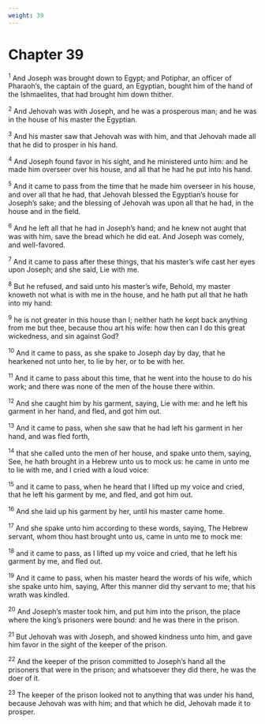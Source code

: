 ```yaml
---
weight: 39
---
```


# Chapter 39

<sup>1</sup> And Joseph was brought down to Egypt; and Potiphar, an officer of Pharaoh’s, the captain of the guard, an Egyptian, bought him of the hand of the Ishmaelites, that had brought him down thither. 

<sup>2</sup> And Jehovah was with Joseph, and he was a prosperous man; and he was in the house of his master the Egyptian. 

<sup>3</sup> And his master saw that Jehovah was with him, and that Jehovah made all that he did to prosper in his hand. 

<sup>4</sup> And Joseph found favor in his sight, and he ministered unto him: and he made him overseer over his house, and all that he had he put into his hand. 

<sup>5</sup> And it came to pass from the time that he made him overseer in his house, and over all that he had, that Jehovah blessed the Egyptian’s house for Joseph’s sake; and the blessing of Jehovah was upon all that he had, in the house and in the field. 

<sup>6</sup> And he left all that he had in Joseph’s hand; and he knew not aught that was with him, save the bread which he did eat. And Joseph was comely, and well-favored. 

<sup>7</sup> And it came to pass after these things, that his master’s wife cast her eyes upon Joseph; and she said, Lie with me. 

<sup>8</sup> But he refused, and said unto his master’s wife, Behold, my master knoweth not what is with me in the house, and he hath put all that he hath into my hand: 

<sup>9</sup> he is not greater in this house than I; neither hath he kept back anything from me but thee, because thou art his wife: how then can I do this great wickedness, and sin against God? 

<sup>10</sup> And it came to pass, as she spake to Joseph day by day, that he hearkened not unto her, to lie by her, or to be with her. 

<sup>11</sup> And it came to pass about this time, that he went into the house to do his work; and there was none of the men of the house there within. 

<sup>12</sup> And she caught him by his garment, saying, Lie with me: and he left his garment in her hand, and fled, and got him out. 

<sup>13</sup> And it came to pass, when she saw that he had left his garment in her hand, and was fled forth, 

<sup>14</sup> that she called unto the men of her house, and spake unto them, saying, See, he hath brought in a Hebrew unto us to mock us: he came in unto me to lie with me, and I cried with a loud voice: 

<sup>15</sup> and it came to pass, when he heard that I lifted up my voice and cried, that he left his garment by me, and fled, and got him out. 

<sup>16</sup> And she laid up his garment by her, until his master came home. 

<sup>17</sup> And she spake unto him according to these words, saying, The Hebrew servant, whom thou hast brought unto us, came in unto me to mock me: 

<sup>18</sup> and it came to pass, as I lifted up my voice and cried, that he left his garment by me, and fled out. 

<sup>19</sup> And it came to pass, when his master heard the words of his wife, which she spake unto him, saying, After this manner did thy servant to me; that his wrath was kindled. 

<sup>20</sup> And Joseph’s master took him, and put him into the prison, the place where the king’s prisoners were bound: and he was there in the prison. 

<sup>21</sup> But Jehovah was with Joseph, and showed kindness unto him, and gave him favor in the sight of the keeper of the prison. 

<sup>22</sup> And the keeper of the prison committed to Joseph’s hand all the prisoners that were in the prison; and whatsoever they did there, he was the doer of it. 

<sup>23</sup> The keeper of the prison looked not to anything that was under his hand, because Jehovah was with him; and that which he did, Jehovah made it to prosper. 


